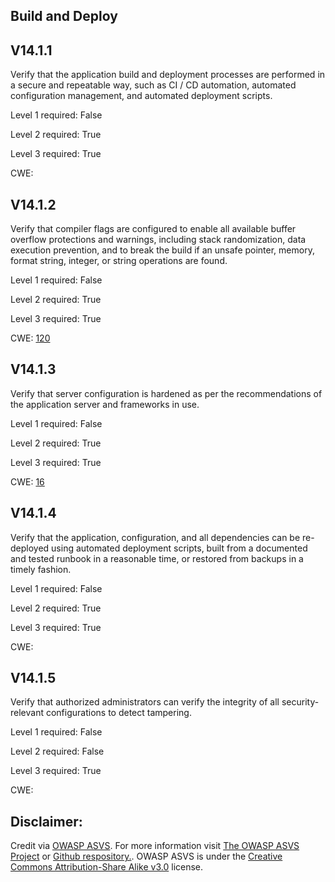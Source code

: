 ##  Build and Deploy

## V14.1.1

Verify that the application build and deployment processes are performed in a secure and repeatable way, such as CI / CD automation, automated configuration management, and automated deployment scripts.

Level 1 required: False

Level 2 required: True

Level 3 required: True

CWE: [](https://cwe.mitre.org/data/definitions/)

## V14.1.2

Verify that compiler flags are configured to enable all available buffer overflow protections and warnings, including stack randomization, data execution prevention, and to break the build if an unsafe pointer, memory, format string, integer, or string operations are found.

Level 1 required: False

Level 2 required: True

Level 3 required: True

CWE: [120](https://cwe.mitre.org/data/definitions/120)

## V14.1.3

Verify that server configuration is hardened as per the recommendations of the application server and frameworks in use.

Level 1 required: False

Level 2 required: True

Level 3 required: True

CWE: [16](https://cwe.mitre.org/data/definitions/16)

## V14.1.4

Verify that the application, configuration, and all dependencies can be re-deployed using automated deployment scripts, built from a documented and tested runbook in a reasonable time, or restored from backups in a timely fashion.

Level 1 required: False

Level 2 required: True

Level 3 required: True

CWE: [](https://cwe.mitre.org/data/definitions/)

## V14.1.5

Verify that authorized administrators can verify the integrity of all security-relevant configurations to detect tampering.

Level 1 required: False

Level 2 required: False

Level 3 required: True

CWE: [](https://cwe.mitre.org/data/definitions/)



## Disclaimer:

Credit via [OWASP ASVS](https://owasp.org/www-project-application-security-verification-standard/). For more information visit [The OWASP ASVS Project](https://owasp.org/www-project-application-security-verification-standard/) or [Github respository.](https://github.com/OWASP/ASVS). OWASP ASVS is under the [Creative Commons Attribution-Share Alike v3.0](https://creativecommons.org/licenses/by-sa/3.0/) license.
